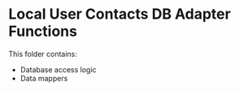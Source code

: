 # Local User Contacts DB Adapter Functions

This folder contains:
- Database access logic
- Data mappers
